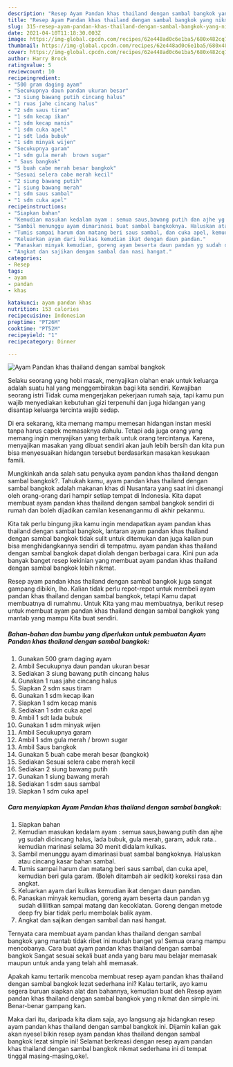 ```yaml
---
description: "Resep Ayam Pandan khas thailand dengan sambal bangkok yang nikmat Untuk Jualan"
title: "Resep Ayam Pandan khas thailand dengan sambal bangkok yang nikmat Untuk Jualan"
slug: 315-resep-ayam-pandan-khas-thailand-dengan-sambal-bangkok-yang-nikmat-untuk-jualan
date: 2021-04-10T11:18:30.003Z
image: https://img-global.cpcdn.com/recipes/62e448ad0c6e1ba5/680x482cq70/ayam-pandan-khas-thailand-dengan-sambal-bangkok-foto-resep-utama.jpg
thumbnail: https://img-global.cpcdn.com/recipes/62e448ad0c6e1ba5/680x482cq70/ayam-pandan-khas-thailand-dengan-sambal-bangkok-foto-resep-utama.jpg
cover: https://img-global.cpcdn.com/recipes/62e448ad0c6e1ba5/680x482cq70/ayam-pandan-khas-thailand-dengan-sambal-bangkok-foto-resep-utama.jpg
author: Harry Brock
ratingvalue: 5
reviewcount: 10
recipeingredient:
- "500 gram daging ayam"
- "Secukupnya daun pandan ukuran besar"
- "3 siung bawang putih cincang halus"
- "1 ruas jahe cincang halus"
- "2 sdm saus tiram"
- "1 sdm kecap ikan"
- "1 sdm kecap manis"
- "1 sdm cuka apel"
- "1 sdt lada bubuk"
- "1 sdm minyak wijen"
- "Secukupnya garam"
- "1 sdm gula merah  brown sugar"
- " Saus bangkok"
- "5 buah cabe merah besar bangkok"
- "Sesuai selera cabe merah kecil"
- "2 siung bawang putih"
- "1 siung bawang merah"
- "1 sdm saus sambal"
- "1 sdm cuka apel"
recipeinstructions:
- "Siapkan bahan"
- "Kemudian masukan kedalam ayam : semua saus,bawang putih dan ajhe yg sudah dicincang halus, lada bubuk, gula merah, garam, aduk rata.. kemudian marinasi selama 30 menit didalam kulkas."
- "Sambil menunggu ayam dimarinasi buat sambal bangkoknya. Haluskan atau cincang kasar bahan sambal."
- "Tumis sampai harum dan matang beri saus sambal, dan cuka apel, kemudian beri gula garam. (Boleh ditambah air sedikit) koreksi rasa dan angkat."
- "Keluarkan ayam dari kulkas kemudian ikat dengan daun pandan."
- "Panaskan minyak kemudian, goreng ayam beserta daun pandan yg sudah dililitkan sampai matang dan kecoklatan. Goreng dengan metode deep fry biar tidak perlu membolak balik ayam."
- "Angkat dan sajikan dengan sambal dan nasi hangat."
categories:
- Resep
tags:
- ayam
- pandan
- khas

katakunci: ayam pandan khas 
nutrition: 153 calories
recipecuisine: Indonesian
preptime: "PT26M"
cooktime: "PT52M"
recipeyield: "1"
recipecategory: Dinner

---
```



![Ayam Pandan khas thailand dengan sambal bangkok](https://img-global.cpcdn.com/recipes/62e448ad0c6e1ba5/680x482cq70/ayam-pandan-khas-thailand-dengan-sambal-bangkok-foto-resep-utama.jpg)

Selaku seorang yang hobi masak, menyajikan olahan enak untuk keluarga adalah suatu hal yang menggembirakan bagi kita sendiri. Kewajiban seorang istri Tidak cuma mengerjakan pekerjaan rumah saja, tapi kamu pun wajib menyediakan kebutuhan gizi terpenuhi dan juga hidangan yang disantap keluarga tercinta wajib sedap.

Di era  sekarang, kita memang mampu memesan hidangan instan meski tanpa harus capek memasaknya dahulu. Tetapi ada juga orang yang memang ingin menyajikan yang terbaik untuk orang tercintanya. Karena, menyajikan masakan yang dibuat sendiri akan jauh lebih bersih dan kita pun bisa menyesuaikan hidangan tersebut berdasarkan masakan kesukaan famili. 



Mungkinkah anda salah satu penyuka ayam pandan khas thailand dengan sambal bangkok?. Tahukah kamu, ayam pandan khas thailand dengan sambal bangkok adalah makanan khas di Nusantara yang saat ini disenangi oleh orang-orang dari hampir setiap tempat di Indonesia. Kita dapat membuat ayam pandan khas thailand dengan sambal bangkok sendiri di rumah dan boleh dijadikan camilan kesenanganmu di akhir pekanmu.

Kita tak perlu bingung jika kamu ingin mendapatkan ayam pandan khas thailand dengan sambal bangkok, lantaran ayam pandan khas thailand dengan sambal bangkok tidak sulit untuk ditemukan dan juga kalian pun bisa menghidangkannya sendiri di tempatmu. ayam pandan khas thailand dengan sambal bangkok dapat diolah dengan berbagai cara. Kini pun ada banyak banget resep kekinian yang membuat ayam pandan khas thailand dengan sambal bangkok lebih nikmat.

Resep ayam pandan khas thailand dengan sambal bangkok juga sangat gampang dibikin, lho. Kalian tidak perlu repot-repot untuk membeli ayam pandan khas thailand dengan sambal bangkok, tetapi Kamu dapat membuatnya di rumahmu. Untuk Kita yang mau membuatnya, berikut resep untuk membuat ayam pandan khas thailand dengan sambal bangkok yang mantab yang mampu Kita buat sendiri.

<!--inarticleads1-->

##### Bahan-bahan dan bumbu yang diperlukan untuk pembuatan Ayam Pandan khas thailand dengan sambal bangkok:

1. Gunakan 500 gram daging ayam
1. Ambil Secukupnya daun pandan ukuran besar
1. Sediakan 3 siung bawang putih cincang halus
1. Gunakan 1 ruas jahe cincang halus
1. Siapkan 2 sdm saus tiram
1. Gunakan 1 sdm kecap ikan
1. Siapkan 1 sdm kecap manis
1. Sediakan 1 sdm cuka apel
1. Ambil 1 sdt lada bubuk
1. Gunakan 1 sdm minyak wijen
1. Ambil Secukupnya garam
1. Ambil 1 sdm gula merah / brown sugar
1. Ambil  Saus bangkok
1. Gunakan 5 buah cabe merah besar (bangkok)
1. Sediakan Sesuai selera cabe merah kecil
1. Sediakan 2 siung bawang putih
1. Gunakan 1 siung bawang merah
1. Sediakan 1 sdm saus sambal
1. Siapkan 1 sdm cuka apel




<!--inarticleads2-->

##### Cara menyiapkan Ayam Pandan khas thailand dengan sambal bangkok:

1. Siapkan bahan
1. Kemudian masukan kedalam ayam : semua saus,bawang putih dan ajhe yg sudah dicincang halus, lada bubuk, gula merah, garam, aduk rata.. kemudian marinasi selama 30 menit didalam kulkas.
1. Sambil menunggu ayam dimarinasi buat sambal bangkoknya. Haluskan atau cincang kasar bahan sambal.
1. Tumis sampai harum dan matang beri saus sambal, dan cuka apel, kemudian beri gula garam. (Boleh ditambah air sedikit) koreksi rasa dan angkat.
1. Keluarkan ayam dari kulkas kemudian ikat dengan daun pandan.
1. Panaskan minyak kemudian, goreng ayam beserta daun pandan yg sudah dililitkan sampai matang dan kecoklatan. Goreng dengan metode deep fry biar tidak perlu membolak balik ayam.
1. Angkat dan sajikan dengan sambal dan nasi hangat.




Ternyata cara membuat ayam pandan khas thailand dengan sambal bangkok yang mantab tidak ribet ini mudah banget ya! Semua orang mampu mencobanya. Cara buat ayam pandan khas thailand dengan sambal bangkok Sangat sesuai sekali buat anda yang baru mau belajar memasak maupun untuk anda yang telah ahli memasak.

Apakah kamu tertarik mencoba membuat resep ayam pandan khas thailand dengan sambal bangkok lezat sederhana ini? Kalau tertarik, ayo kamu segera buruan siapkan alat dan bahannya, kemudian buat deh Resep ayam pandan khas thailand dengan sambal bangkok yang nikmat dan simple ini. Benar-benar gampang kan. 

Maka dari itu, daripada kita diam saja, ayo langsung aja hidangkan resep ayam pandan khas thailand dengan sambal bangkok ini. Dijamin kalian gak akan nyesel bikin resep ayam pandan khas thailand dengan sambal bangkok lezat simple ini! Selamat berkreasi dengan resep ayam pandan khas thailand dengan sambal bangkok nikmat sederhana ini di tempat tinggal masing-masing,oke!.

